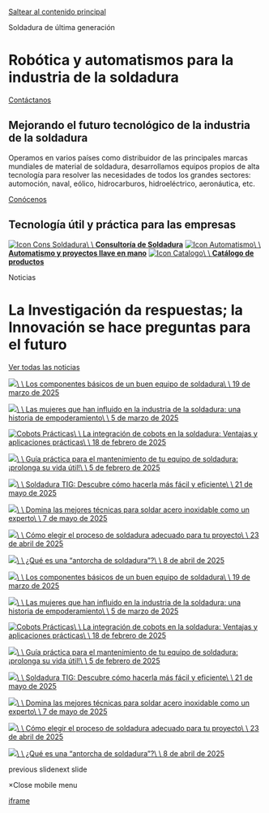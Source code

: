 [Saltear al contenido principal](https://tesolgroup.com/#content)

Soldadura de última generación

# Robótica y automatismos para   la industria de la soldadura

[Contáctanos](https://tesolgroup.com/contacto/)

## Mejorando el futuro tecnológico de la industria de la soldadura

Operamos en varios países como distribuidor de las principales marcas mundiales de material de soldadura, desarrollamos equipos propios de alta tecnología para resolver las necesidades de todos los grandes sectores: automoción, naval, eólico, hidrocarburos, hidroeléctrico, aeronáutica, etc.

[Conócenos](https://tesolgroup.com/nosotros/)

## Tecnología útil y práctica   para las empresas

[![Icon Cons Soldadura](https://tesolgroup.com/wp-content/uploads/2022/07/icon-cons-soldadura.svg)\\
\\
**Consultoría   de Soldadura**](https://tesolgroup.com/consultoria-en-soldadura/) [![Icon Automatismo](https://tesolgroup.com/wp-content/uploads/2022/07/icon-automatismo.svg)\\
\\
**Automatismo y proyectos llave en mano**](https://tesolgroup.com/automatismos-2/) [![Icon Catalogo](https://tesolgroup.com/wp-content/uploads/2022/07/icon-catalogo.svg)\\
\\
**Catálogo   de productos**](https://pedidosweb.tesolgroup.com/)

Noticias

# La Investigación da respuestas; la Innovación se hace preguntas para el futuro

[Ver todas las noticias](https://tesolgroup.com/noticias/)

[![](https://tesolgroup.com/wp-content/uploads/2025/03/TESOO-500x700.png)\\
\\
Los componentes básicos de un buen equipo de soldadura\\
\\
19 de marzo de 2025](https://tesolgroup.com/los-componentes-basicos-de-un-buen-equipo-de-soldadura/ "Los componentes básicos de un buen equipo de soldadura")

[![](https://tesolgroup.com/wp-content/uploads/2025/03/tesol-8m-500x700.png)\\
\\
Las mujeres que han influido en la industria de la soldadura: una historia de empoderamiento\\
\\
5 de marzo de 2025](https://tesolgroup.com/las-mujeres-que-han-influido-en-la-industria-de-la-soldadura-una-historia-de-empoderamiento/ "Las mujeres que han influido en la industria de la soldadura: una historia de empoderamiento")

[![Cobots Prácticas](https://tesolgroup.com/wp-content/uploads/2025/02/TESOL_MIMIMI-500x700.png)\\
\\
La integración de cobots en la soldadura: Ventajas y aplicaciones prácticas\\
\\
18 de febrero de 2025](https://tesolgroup.com/la-integracion-de-cobots-en-la-soldadura-ventajas-y-aplicaciones-practicas/ "La integración de cobots en la soldadura: Ventajas y aplicaciones prácticas")

[![](https://tesolgroup.com/wp-content/uploads/2025/02/portadabloffeb-500x700.png)\\
\\
Guía práctica para el mantenimiento de tu equipo de soldadura: ¡prolonga su vida útil!\\
\\
5 de febrero de 2025](https://tesolgroup.com/guia-practica-para-el-mantenimiento-de-tu-equipo-de-soldadura-prolonga-su-vida-util/ "Guía práctica para el mantenimiento de tu equipo de soldadura: ¡prolonga su vida útil!")

[![](https://tesolgroup.com/wp-content/uploads/2025/05/TESOL_BLOGS_V1.psd-2-1-500x700.png)\\
\\
Soldadura TIG: Descubre cómo hacerla más fácil y eficiente\\
\\
21 de mayo de 2025](https://tesolgroup.com/soldadura-tig-descubre-como-hacerla-mas-facil-y-eficiente/ "Soldadura TIG: Descubre cómo hacerla más fácil y eficiente")

[![](https://tesolgroup.com/wp-content/uploads/2025/05/TESOL_BLOGS_V1.psd-1-500x700.png)\\
\\
Domina las mejores técnicas para soldar acero inoxidable como un experto\\
\\
7 de mayo de 2025](https://tesolgroup.com/domina-las-mejores-tecnicas-para-soldar-acero-inoxidable-como-un-experto/ "Domina las mejores técnicas para soldar acero inoxidable como un experto")

[![](https://tesolgroup.com/wp-content/uploads/2025/04/TESOL_BLOGS_V1.psd-1-500x700.png)\\
\\
Cómo elegir el proceso de soldadura adecuado para tu proyecto\\
\\
23 de abril de 2025](https://tesolgroup.com/como-elegir-el-proceso-de-soldadura-adecuado-para-tu-proyecto/ "Cómo elegir el proceso de soldadura adecuado para tu proyecto")

[![](https://tesolgroup.com/wp-content/uploads/2025/04/TESOL_BLOGS_V1.psd-500x700.png)\\
\\
¿Qué es una “antorcha de soldadura”?\\
\\
8 de abril de 2025](https://tesolgroup.com/que-es-una-antorcha-de-soldadura/ "¿Qué es una “antorcha de soldadura”?")

[![](https://tesolgroup.com/wp-content/uploads/2025/03/TESOO-500x700.png)\\
\\
Los componentes básicos de un buen equipo de soldadura\\
\\
19 de marzo de 2025](https://tesolgroup.com/los-componentes-basicos-de-un-buen-equipo-de-soldadura/ "Los componentes básicos de un buen equipo de soldadura")

[![](https://tesolgroup.com/wp-content/uploads/2025/03/tesol-8m-500x700.png)\\
\\
Las mujeres que han influido en la industria de la soldadura: una historia de empoderamiento\\
\\
5 de marzo de 2025](https://tesolgroup.com/las-mujeres-que-han-influido-en-la-industria-de-la-soldadura-una-historia-de-empoderamiento/ "Las mujeres que han influido en la industria de la soldadura: una historia de empoderamiento")

[![Cobots Prácticas](https://tesolgroup.com/wp-content/uploads/2025/02/TESOL_MIMIMI-500x700.png)\\
\\
La integración de cobots en la soldadura: Ventajas y aplicaciones prácticas\\
\\
18 de febrero de 2025](https://tesolgroup.com/la-integracion-de-cobots-en-la-soldadura-ventajas-y-aplicaciones-practicas/ "La integración de cobots en la soldadura: Ventajas y aplicaciones prácticas")

[![](https://tesolgroup.com/wp-content/uploads/2025/02/portadabloffeb-500x700.png)\\
\\
Guía práctica para el mantenimiento de tu equipo de soldadura: ¡prolonga su vida útil!\\
\\
5 de febrero de 2025](https://tesolgroup.com/guia-practica-para-el-mantenimiento-de-tu-equipo-de-soldadura-prolonga-su-vida-util/ "Guía práctica para el mantenimiento de tu equipo de soldadura: ¡prolonga su vida útil!")

[![](https://tesolgroup.com/wp-content/uploads/2025/05/TESOL_BLOGS_V1.psd-2-1-500x700.png)\\
\\
Soldadura TIG: Descubre cómo hacerla más fácil y eficiente\\
\\
21 de mayo de 2025](https://tesolgroup.com/soldadura-tig-descubre-como-hacerla-mas-facil-y-eficiente/ "Soldadura TIG: Descubre cómo hacerla más fácil y eficiente")

[![](https://tesolgroup.com/wp-content/uploads/2025/05/TESOL_BLOGS_V1.psd-1-500x700.png)\\
\\
Domina las mejores técnicas para soldar acero inoxidable como un experto\\
\\
7 de mayo de 2025](https://tesolgroup.com/domina-las-mejores-tecnicas-para-soldar-acero-inoxidable-como-un-experto/ "Domina las mejores técnicas para soldar acero inoxidable como un experto")

[![](https://tesolgroup.com/wp-content/uploads/2025/04/TESOL_BLOGS_V1.psd-1-500x700.png)\\
\\
Cómo elegir el proceso de soldadura adecuado para tu proyecto\\
\\
23 de abril de 2025](https://tesolgroup.com/como-elegir-el-proceso-de-soldadura-adecuado-para-tu-proyecto/ "Cómo elegir el proceso de soldadura adecuado para tu proyecto")

[![](https://tesolgroup.com/wp-content/uploads/2025/04/TESOL_BLOGS_V1.psd-500x700.png)\\
\\
¿Qué es una “antorcha de soldadura”?\\
\\
8 de abril de 2025](https://tesolgroup.com/que-es-una-antorcha-de-soldadura/ "¿Qué es una “antorcha de soldadura”?")

previous slidenext slide

×Close mobile menu

[iframe](https://www.google.com/recaptcha/api2/anchor?ar=1&k=6Lesy88qAAAAADnuifWmDT-qCM8RgM1B32rCInO7&co=aHR0cHM6Ly90ZXNvbGdyb3VwLmNvbTo0NDM.&hl=en&v=jt8Oh2-Ue1u7nEbJQUIdocyd&size=invisible&cb=c959m8j48k04)
